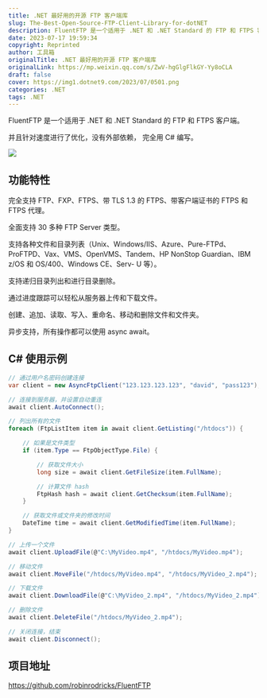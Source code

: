 ```yaml
---
title: .NET 最好用的开源 FTP 客户端库
slug: The-Best-Open-Source-FTP-Client-Library-for-dotNET
description: FluentFTP 是一个适用于 .NET 和 .NET Standard 的 FTP 和 FTPS 客户端。
date: 2023-07-17 19:59:34
copyright: Reprinted
author: 工具箱
originalTitle: .NET 最好用的开源 FTP 客户端库
originalLink: https://mp.weixin.qq.com/s/ZwV-hgGlgFlkGY-Yy8oCLA
draft: false
cover: https://img1.dotnet9.com/2023/07/0501.png
categories: .NET
tags: .NET
---
```


FluentFTP 是一个适用于 .NET 和 .NET Standard 的 FTP 和 FTPS 客户端。

并且针对速度进行了优化，没有外部依赖， 完全用 C# 编写。

![](https://img1.dotnet9.com/2023/07/0501.png)

## 功能特性

完全支持 FTP、FXP、FTPS、带 TLS 1.3 的 FTPS、带客户端证书的 FTPS 和 FTPS 代理。

全面支持 30 多种 FTP Server 类型。

支持各种文件和目录列表（Unix、Windows/IIS、Azure、Pure-FTPd、ProFTPD、Vax、VMS、OpenVMS、Tandem、HP NonStop Guardian、IBM z/OS 和 OS/400、Windows CE、Serv- U 等）。

支持递归目录列出和进行目录删除。

通过进度跟踪可以轻松从服务器上传和下载文件。

创建、追加、读取、写入、重命名、移动和删除文件和文件夹。

异步支持，所有操作都可以使用 async await。

## C# 使用示例

```csharp
// 通过用户名密码创建连接
var client = new AsyncFtpClient("123.123.123.123", "david", "pass123");

// 连接到服务器，并设置自动重连
await client.AutoConnect();

// 列出所有的文件
foreach (FtpListItem item in await client.GetListing("/htdocs")) {

    // 如果是文件类型
    if (item.Type == FtpObjectType.File) {

        // 获取文件大小
        long size = await client.GetFileSize(item.FullName);

        // 计算文件 hash
        FtpHash hash = await client.GetChecksum(item.FullName);
    }

    // 获取文件或文件夹的修改时间
    DateTime time = await client.GetModifiedTime(item.FullName);
}

// 上传一个文件
await client.UploadFile(@"C:\MyVideo.mp4", "/htdocs/MyVideo.mp4");

// 移动文件
await client.MoveFile("/htdocs/MyVideo.mp4", "/htdocs/MyVideo_2.mp4");

// 下载文件
await client.DownloadFile(@"C:\MyVideo_2.mp4", "/htdocs/MyVideo_2.mp4");

// 删除文件
await client.DeleteFile("/htdocs/MyVideo_2.mp4");

// 关闭连接，结束
await client.Disconnect();
```

## 项目地址

https://github.com/robinrodricks/FluentFTP
